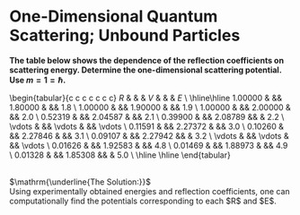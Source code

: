 # One-Dimensional Quantum Scattering; Unbound Particles
**The table below shows the dependence of the reflection coefficients on scattering energy. Determine the one-dimensional scattering potential. Use $m=1=\hbar$.**

\begin{tabular}{c c c c c c c}
$R$ & & & $V$ & & & $E$ \\
\hline\hline
     1.00000 & && 1.80000 & && 1.8 \\
     1.00000 & && 1.90000 & && 1.9 \\
     1.00000 & && 2.00000 & && 2.0 \\ 
     0.52319 & && 2.04587 & && 2.1 \\
     0.39900 & && 2.08789 && & 2.2 \\
     \vdots & && \vdots & && \vdots \\
     0.11591 & && 2.27372 & && 3.0 \\
     0.10260 & && 2.27846 & && 3.1 \\
     0.09107 & && 2.27942 && & 3.2 \\
     \vdots & && \vdots & && \vdots \\
     0.01626 & && 1.92583 & && 4.8 \\
     0.01469 & && 1.88973 & && 4.9 \\
     0.01328 & && 1.85308 && & 5.0 \\
     \hline \hline
    \end{tabular}



<null>
  <br>
$\mathrm{\underline{The Solution:}}$ <br>
Using experimentally obtained energies and reflection coefficients, one can computationally find the potentials corresponding to each $R$ and $E$.
